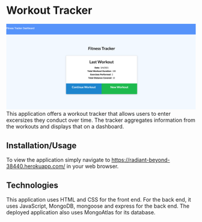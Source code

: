# Workout Tracker

<img src="assets/workout-tracker.png">
This application offers a workout tracker that allows users to enter excersizes they conduct over time. The tracker aggregates information from the workouts and displays that on a dashboard.

## Installation/Usage

To view the application simply navigate to https://radiant-beyond-38440.herokuapp.com/ in your web browser.

## Technologies

This application uses HTML and CSS for the front end. For the back end, it uses JavaScript, MongoDB, mongoose and express for the back end. The deployed application also uses MongoAtlas for its database.
